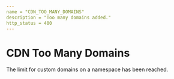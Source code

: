 ```yaml
---
name = "CDN_TOO_MANY_DOMAINS"
description = "Too many domains added."
http_status = 400
---
```


# CDN Too Many Domains

The limit for custom domains on a namespace has been reached.
